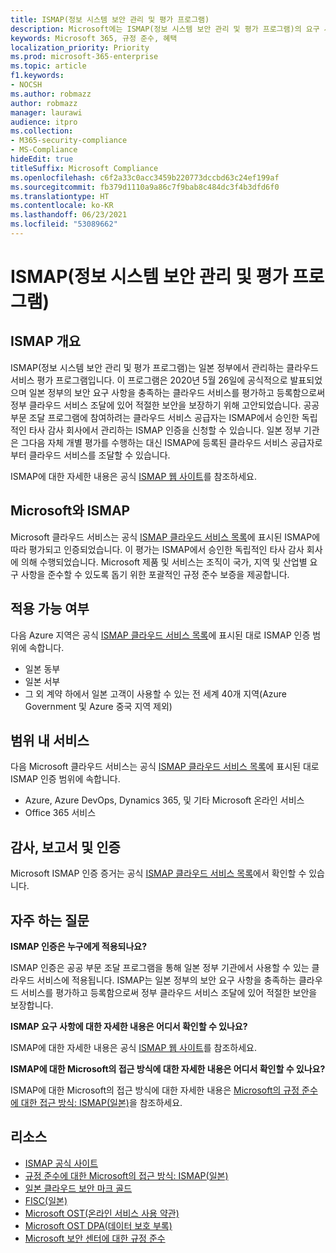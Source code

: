 ```yaml
---
title: ISMAP(정보 시스템 보안 관리 및 평가 프로그램)
description: Microsoft에는 ISMAP(정보 시스템 보안 관리 및 평가 프로그램)의 요구 사항을 충족하는 컨트롤이 있습니다.
keywords: Microsoft 365, 규정 준수, 혜택
localization_priority: Priority
ms.prod: microsoft-365-enterprise
ms.topic: article
f1.keywords:
- NOCSH
ms.author: robmazz
author: robmazz
manager: laurawi
audience: itpro
ms.collection:
- M365-security-compliance
- MS-Compliance
hideEdit: true
titleSuffix: Microsoft Compliance
ms.openlocfilehash: c6f2a33c0acc3459b220773dccbd63c24ef199af
ms.sourcegitcommit: fb379d1110a9a86c7f9bab8c484dc3f4b3dfd6f0
ms.translationtype: HT
ms.contentlocale: ko-KR
ms.lasthandoff: 06/23/2021
ms.locfileid: "53089662"
---
```

# <a name="information-system-security-management-and-assessment-program-ismap"></a>ISMAP(정보 시스템 보안 관리 및 평가 프로그램)

## <a name="ismap-overview"></a>ISMAP 개요

ISMAP(정보 시스템 보안 관리 및 평가 프로그램)는 일본 정부에서 관리하는 클라우드 서비스 평가 프로그램입니다. 이 프로그램은 2020년 5월 26일에 공식적으로 발표되었으며 일본 정부의 보안 요구 사항을 충족하는 클라우드 서비스를 평가하고 등록함으로써 정부 클라우드 서비스 조달에 있어 적절한 보안을 보장하기 위해 고안되었습니다. 공공 부문 조달 프로그램에 참여하려는 클라우드 서비스 공급자는 ISMAP에서 승인한 독립적인 타사 감사 회사에서 관리하는 ISMAP 인증을 신청할 수 있습니다. 일본 정부 기관은 그다음 자체 개별 평가를 수행하는 대신 ISMAP에 등록된 클라우드 서비스 공급자로부터 클라우드 서비스를 조달할 수 있습니다.

ISMAP에 대한 자세한 내용은 공식 [ISMAP 웹 사이트](https://www.ismap.go.jp/csm)를 참조하세요.

## <a name="microsoft-and-ismap"></a>Microsoft와 ISMAP

Microsoft 클라우드 서비스는 공식 [ISMAP 클라우드 서비스 목록](https://www.ismap.go.jp/csm?id=cloud_service_list)에 표시된 ISMAP에 따라 평가되고 인증되었습니다. 이 평가는 ISMAP에서 승인한 독립적인 타사 감사 회사에 의해 수행되었습니다. Microsoft 제품 및 서비스는 조직이 국가, 지역 및 산업별 요구 사항을 준수할 수 있도록 돕기 위한 포괄적인 규정 준수 보증을 제공합니다.

## <a name="applicability"></a>적용 가능 여부

다음 Azure 지역은 공식 [ISMAP 클라우드 서비스 목록](https://www.ismap.go.jp/csm?id=cloud_service_list)에 표시된 대로 ISMAP 인증 범위에 속합니다.

- 일본 동부
- 일본 서부
- 그 외 계약 하에서 일본 고객이 사용할 수 있는 전 세계 40개 지역(Azure Government 및 Azure 중국 지역 제외)

## <a name="services-in-scope"></a>범위 내 서비스

다음 Microsoft 클라우드 서비스는 공식 [ISMAP 클라우드 서비스 목록](https://www.ismap.go.jp/csm?id=cloud_service_list)에 표시된 대로 ISMAP 인증 범위에 속합니다.

- Azure, Azure DevOps, Dynamics 365, 및 기타 Microsoft 온라인 서비스
- Office 365 서비스

## <a name="audit-reports-and-certificates"></a>감사, 보고서 및 인증

Microsoft ISMAP 인증 증거는 공식 [ISMAP 클라우드 서비스 목록](https://www.ismap.go.jp/csm?id=cloud_service_list)에서 확인할 수 있습니다.

## <a name="frequently-asked-questions"></a>자주 하는 질문

**ISMAP 인증은 누구에게 적용되나요?**

ISMAP 인증은 공공 부문 조달 프로그램을 통해 일본 정부 기관에서 사용할 수 있는 클라우드 서비스에 적용됩니다. ISMAP는 일본 정부의 보안 요구 사항을 충족하는 클라우드 서비스를 평가하고 등록함으로써 정부 클라우드 서비스 조달에 있어 적절한 보안을 보장합니다.

**ISMAP 요구 사항에 대한 자세한 내용은 어디서 확인할 수 있나요?**

ISMAP에 대한 자세한 내용은 공식 [ISMAP 웹 사이트](https://www.ismap.go.jp/csm)를 참조하세요.

**ISMAP에 대한 Microsoft의 접근 방식에 대한 자세한 내용은 어디서 확인할 수 있나요?**

ISMAP에 대한 Microsoft의 접근 방식에 대한 자세한 내용은 [Microsoft의 규정 준수에 대한 접근 방식: ISMAP(일본)](https://www.microsoft.com/ja-jp/mscorp/legal/compliance?activetab=service%3aprimaryr7)을 참조하세요.

## <a name="resources"></a>리소스

- [ISMAP 공식 사이트](https://www.ismap.go.jp/csm)
- [규정 준수에 대한 Microsoft의 접근 방식: ISMAP(일본)](https://www.microsoft.com/ja-jp/mscorp/legal/compliance?activetab=service%3aprimaryr7)
- [일본 클라우드 보안 마크 골드](offering-cs-mark-gold-japan.md)
- [FISC(일본)](offering-fisc-japan.md)
- [Microsoft OST(온라인 서비스 사용 약관)](https://aka.ms/Online-Services-Terms)
- [Microsoft OST DPA(데이터 보호 부록)](https://aka.ms/DPA)
- [Microsoft 보안 센터에 대한 규정 준수](https://www.microsoft.com/trust-center/compliance/compliance-overview)
